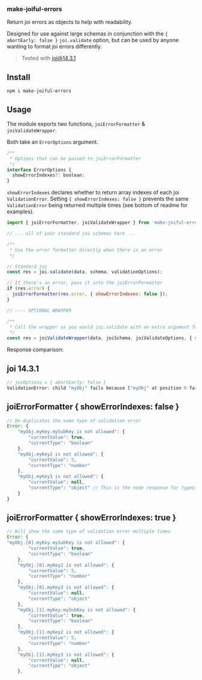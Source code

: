 ### make-joiful-errors

Return joi errors as objects to help with readability.

Designed for use against large schemas in conjunction with the `{ abortEarly: false }` `joi.validate` option, but can be used by anyone wanting to format joi errors differently.

> Tested with joi@14.3.1

## Install
```
npm i make-joiful-errors
```

## Usage

The module exports two functions, `joiErrorFormatter` & `joiValidateWrapper`.

Both take an `ErrorOptions` argument.

```javascript
/**
 * Options that can be passed to joiErrorFormatter
 */
interface ErrorOptions {
  showErrorIndexes?: boolean;
}
```

`showErrorIndexes` declares whether to return array indexes of each joi `ValidationError`. Setting `{ showErrorIndexes: false }` prevents the same `ValidationError` being returned multiple times (see bottom of readme for examples).

```javascript
import { joiErrorFormatter, joiValidateWrapper } from 'make-joiful-errors'

// ... all of your standard joi schemas here ...

/**
 * Use the error formatter directly when there is an error
 */

// Standard joi
const res = joi.validate(data, schema, validationOptions);

// If there's an error, pass it into the joiErrorFormatter
if (res.error) {
  joiErrorFormatter(res.error, { showErrorIndexes: false });
}

// ---- OPTIONAL WRAPPER

/**
 * Call the wrapper as you would joi.validate with an extra argument for the error formatter
 */
const res = joiValidateWrapper(data, joiSchema, joiValidateOptions, { showErrorIndexes: true })
```


Response comparison:

## joi 14.3.1
```javascript
// joiOptions = { abortEarly: false }
ValidationError: child "myObj" fails because ["myObj" at position 0 fails because [child "myKey" fails because ["mySubKey" is not allowed], "myKey" is not allowed, "myKey" is not allowed], "myObj" at position 1 fails because [child "myKey" fails because ["mySubKey" is not allowed], "myKey" is not allowed, "myKey" is not allowed], "myObj" at position 2 fails because [child "myKey" fails because ["mySubKey" is not allowed], "myKey" is not allowed, "myKey" is not allowed], "myObj" at position 3 fails because [child "myKey" fails because ["mySubKey" is not allowed], "myKey" is not allowed, "myKey" is not allowed], "myObj" at position 4 fails because [child "myKey" fails because ["mySubKey" is not allowed], "myKey" is not allowed, "myKey" is not allowed], "myObj" at position 5 fails because [child "myKey" fails because ["mySubKey" is not allowed], "myKey" is not allowed, "myKey" is not allowed]]
```


## joiErrorFormatter { showErrorIndexes: false }
```javascript
// De-duplicates the same type of validation error
Error: {
    "myObj.myKey.mySubKey is not allowed": {
        "currentValue": true,
        "currentType": "boolean"
    },
    "myObj.myKey2 is not allowed": {
        "currentValue": 5,
        "currentType": "number"
    },
    "myObj.myKey3 is not allowed": {
        "currentValue": null,
        "currentType": "object" // This is the node response for typeof null
    }
}
```

## joiErrorFormatter { showErrorIndexes: true }
```javascript
// Will show the same type of validation error multiple times
Error: {
"myObj.[0].myKey.mySubKey is not allowed": {
        "currentValue": true,
        "currentType": "boolean"
    },
    "myObj.[0].myKey2 is not allowed": {
        "currentValue": 5,
        "currentType": "number"
    },
    "myObj.[0].myKey3 is not allowed": {
        "currentValue": null,
        "currentType": "object"
    },
    "myObj.[1].myKey.mySubKey is not allowed": {
        "currentValue": true,
        "currentType": "boolean"
    },
    "myObj.[1].myKey2 is not allowed": {
        "currentValue": 5,
        "currentType": "number"
    },
    "myObj.[1].myKey3 is not allowed": {
        "currentValue": null,
        "currentType": "object"
    },

```
